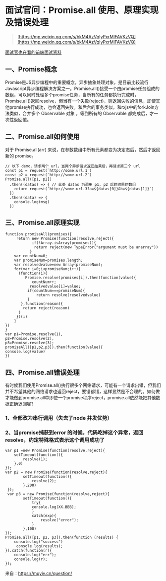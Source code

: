 # 面试官问：Promise.all 使用、原理实现及错误处理

> [https://mp.weixin.qq.com/s/bkM4AzVqIyPxrMIFAVKzVQ](https://mp.weixin.qq.com/s/bkM4AzVqIyPxrMIFAVKzVQ)

[面试官也在看的前端面试资料](https://mp.weixin.qq.com/s?__biz=MzUzNjk5MTE1OQ==&mid=2247508949&idx=2&sn=c4f8376efba9f9fb624faf81427c1763&chksm=faef270dcd98ae1b54a343576dfb922a98fe681bcaf0ad9e1d440f82ddd972f9aa69eb926344&mpshare=1&scene=1&srcid=0827FfourWtedHTwZZOJLRhF&sharer_sharetime=1630048605160&sharer_shareid=127a669cda28f5e879b4b19ecc7309ed&key=63127eb904e6c8346b0384b791521a36cd66b5626bf0a6c8a8f9ee8f1d6890b78240e5d9e74faecd491688931b02fba2e87946f53ec4053022a48f0b0aaf3be80ad32efe23c8b1274afc14c43a0793be0489ef7714a7390e64de6809e277eb57c4748f18556a53333293442040fa2e1faf500418d7ed9e32582491241e27528a&ascene=1&uin=MTE5NzkwMDQyOA%3D%3D&devicetype=iMac+MacBookPro16%2C1+OSX+OSX+10.16+build(20G95)&version=13010510&nettype=WIFI&lang=zh_CN&fontScale=100&exportkey=AbWgl66Uj5%2FvBRjeEqh5XWE%3D&pass_ticket=WBzXf28aipdMjfPE6buIUmjRRENnEUZJc7Clv3wlndM8%2FMSnIYgRZleYZs6kueJz&wx_header=0&fontgear=3.000000)

## 一、Promise概念

Promise是JS异步编程中的重要概念，异步抽象处理对象，是目前比较流行Javascript异步编程解决方案之一。Promise.all()接受一个由promise任务组成的数组，可以同时处理多个promise任务，当所有的任务都执行完成时，Promise.all()返回resolve，但当有一个失败(reject)，则返回失败的信息，即使其他promise执行成功，也会返回失败。和后台的事务类似。和rxjs中的forkJoin方法类似，合并多个 Observable 对象 ，等到所有的 Observable 都完成后，才一次性返回值。

## 二、Promise.all如何使用

对于 Promise.all(arr) 来说，在参数数组中所有元素都变为决定态后，然后才返回新的 promise。

```
// 以下 demo，请求两个 url，当两个异步请求返还结果后，再请求第三个 url
const p1 = request(`http://some.url.1`)
const p2 = request(`http://some.url.2`)
Promise.all([p1, p2])
  .then((datas) => { // 此处 datas 为调用 p1, p2 后的结果的数组
    return request(`http://some.url.3?a=${datas[0]}&b=${datas[1]}`)
  })
  .then((data) => {
    console.log(msg)
  })
```

## 三、Promise.all原理实现

```
function promiseAll(promises){
     return new Promise(function(resolve,reject){
            if(!Array.isArray(promises)){
             return reject(new TypeError("argument must be anarray"))
           }
    var countNum=0;
    var promiseNum=promises.length;
    var resolvedvalue=new Array(promiseNum);
    for(var i=0;i<promiseNum;i++){
      (function(i){
         Promise.resolve(promises[i]).then(function(value){
            countNum++;
           resolvedvalue[i]=value;
          if(countNum===promiseNum){
              return resolve(resolvedvalue)
          }
       },function(reason){
        return reject(reason)
      )
     })(i)
    }
})
}
var p1=Promise.resolve(1),
p2=Promise.resolve(2),
p3=Promise.resolve(3);
promiseAll([p1,p2,p3]).then(function(value){
console.log(value)
})
```

## 四、Promise.all错误处理

有时候我们使用Promise.all()执行很多个网络请求，可能有一个请求出错，但我们并不希望其他的网络请求也返回reject，要错都错，这样显然是不合理的。如何做才能做到promise.all中即使一个promise程序reject，promise.all依然能把其他数据正确返回呢?

### 1、全部改为串行调用（失去了node 并发优势）

### 2、当promise捕获到error 的时候，代码吃掉这个异常，返回resolve，约定特殊格式表示这个调用成功了

```
var p1 =new Promise(function(resolve,reject){
    setTimeout(function(){
        resolve(1);
    },0)
});
var p2 = new Promise(function(resolve,reject){
        setTimeout(function(){
            resolve(2);
        },200)
 });
 var p3 = new Promise(function(resolve,reject){
        setTimeout(function(){
            try{
            console.log(XX.BBB);
            }
            catch(exp){
                resolve("error");
            }
        },100)
});
Promise.all([p1, p2, p3]).then(function (results) {
    console.log("success")
     console.log(results);
}).catch(function(r){
    console.log("err");
    console.log(r);
});
```

来自：https://muyiy.cn/question/

